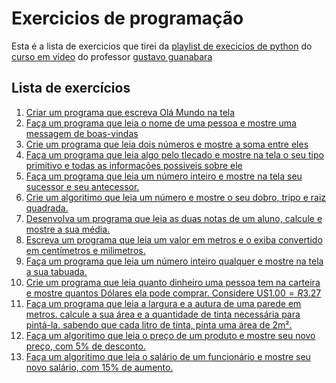 # Exercicios de programação

Esta é a lista de exercicios que tirei da [playlist de execicios de python](https://youtube.com/playlist?list=PLHz_AreHm4dm6wYOIW20Nyg12TAjmMGT-)
do [curso em video](https://www.cursoemvideo.com) do professor [gustavo guanabara](https://github.com/gustavoguanabara)

## Lista de exercícios

001. [Criar um programa que escreva Olá Mundo na tela](001/)
002. [Faça um programa que leia o nome de uma pessoa e mostre uma messagem de boas-vindas](002/)
003. [Crie um programa que  leia dois números e mostre a soma entre eles](003/)
004. [Faça um programa que leia algo pelo tlecado e mostre na tela o seu tipo primitivo e todas as informações possiveis sobre ele](004/)
005. [Faça um programa que leia um número inteiro e mostre na tela seu sucessor e seu antecessor.](005/)
006. [Crie um algoritimo que leia um número e mostre o seu dobro, tripo e raiz quadrada.](006/)
007. [Desenvolva um programa que leia as duas notas de um aluno, calcule e mostre a sua média.](007/)
008. [Escreva um programa que leia um valor em metros e o exiba convertido em centímetros e milimetros.](008/)
009. [Faça um programa que leia um número inteiro qualquer e mostre na tela a sua tabuada.](009/)
010. [Crie um programa que leia quanto dinheiro uma pessoa tem na carteira e mostre quantos Dólares ela pode comprar. Considere US$1.00 = R$3.27](010/)
011. [Faça um programa que leia a largura e a autura de uma parede em metros. calcule a sua área e a quantidade de tinta necessária para pintá-la. sabendo que cada litro de tinta, pinta uma área de 2m².](011/)
012. [Faça um algoritimo que leia o preço de um produto e mostre seu novo preço, com 5% de desconto.](012/)
013. [Faça um algoritimo que leia o salário de um funcionário e mostre seu novo salário, com 15% de aumento.](013/)

